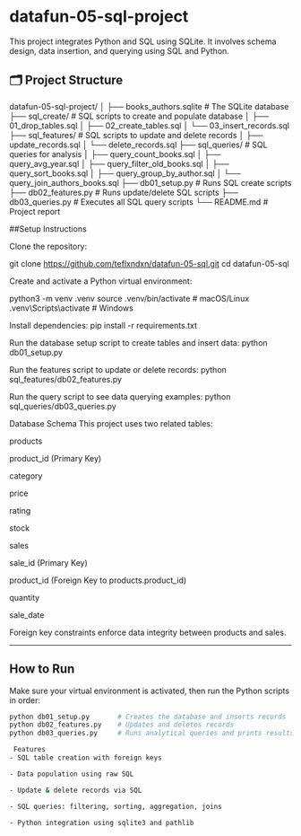 # datafun-05-sql-project
This project integrates Python and SQL using SQLite. It involves schema design, data insertion, and querying using SQL and Python.

## 🗂️ Project Structure
datafun-05-sql-project/
│
├── books_authors.sqlite # The SQLite database
├── sql_create/ # SQL scripts to create and populate database
│ ├── 01_drop_tables.sql
│ ├── 02_create_tables.sql
│ └── 03_insert_records.sql
├── sql_features/ # SQL scripts to update and delete records
│ ├── update_records.sql
│ └── delete_records.sql
├── sql_queries/ # SQL queries for analysis
│ ├── query_count_books.sql
│ ├── query_avg_year.sql
│ ├── query_filter_old_books.sql
│ ├── query_sort_books.sql
│ ├── query_group_by_author.sql
│ └── query_join_authors_books.sql
├── db01_setup.py # Runs SQL create scripts
├── db02_features.py # Runs update/delete SQL scripts
├── db03_queries.py # Executes all SQL query scripts
└── README.md # Project report

##Setup Instructions

Clone the repository:

git clone https://github.com/teflxndxn/datafun-05-sql.git
cd datafun-05-sql


Create and activate a Python virtual environment:

python3 -m venv .venv source .venv/bin/activate # macOS/Linux .venv\Scripts\activate # Windows

Install dependencies:
pip install -r requirements.txt

Run the database setup script to create tables and insert data:
python db01_setup.py

Run the features script to update or delete records:
python sql_features/db02_features.py

Run the query script to see data querying examples:
python sql_queries/db03_queries.py

Database Schema
This project uses two related tables:

products

product_id (Primary Key)

category

price

rating

stock

sales

sale_id (Primary Key)

product_id (Foreign Key to products.product_id)

quantity

sale_date

Foreign key constraints enforce data integrity between products and sales.



---

##  How to Run

Make sure your virtual environment is activated, then run the Python scripts in order:

```bash
python db01_setup.py       # Creates the database and inserts records
python db02_features.py    # Updates and deletes records
python db03_queries.py     # Runs analytical queries and prints results

 Features
- SQL table creation with foreign keys

- Data population using raw SQL

- Update & delete records via SQL

- SQL queries: filtering, sorting, aggregation, joins

- Python integration using sqlite3 and pathlib

